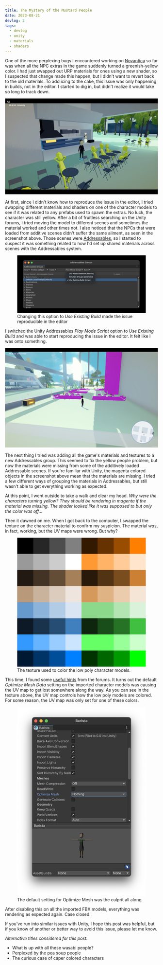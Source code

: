 ```yaml
---
title: The Mystery of the Mustard People
date: 2023-08-21
devlog: 2
tags:
  - devlog
  - unity
  - materials
  - shaders
---
```


One of the more perplexing bugs I encountered working on [Novantica][] so far was when all the NPC extras in the game suddenly turned a greenish-yellow color.
I had just swapped out URP materials for ones using a new shader, so I suspected that change made this happen,
but I didn't want to revert back to the old materials.
To add icing to the cake, this issue was only happening in builds, not in the editor.
I started to dig in, but didn't realize it would take so long to track down.

[novantica]: https://novanticagame.com

<!-- more -->

![Screenshot showing yellow colored NPCs](/images/mustard/pizza.jpg)

At first, since I didn't know how to reproduce the issue in the editor,
I tried swapping different materials and shaders on one of the character models to see if it was related to any prefabs used to spawn the extras.
No luck, the character was still yellow.
After a bit of fruitless searching on the Unity forums,
I tried moving the model to different scenes and sometimes the material worked and other times not.
I also noticed that the NPCs that were loaded from additive scenes didn't suffer the same ailment, as seen in the screenshot above.
Those scenes were [Addressables][], so I started to suspect it was something related to how I'd set up shared materials across scenes with the Addressables system.

[addressables]: https://docs.unity3d.com/2021.3/Documentation/Manual/com.unity.addressables.html

<figure>
  <img src='/images/mustard/addressables.png' alt='Screenshot of Unity Addressables editor options' />
  <figcaption>
    Changing this option to <em>Use Existing Build</em> made the issue reproducible in the editor
  </figcaption>
</figure>

I switched the Unity Addressables _Play Mode Script_ option to _Use Existing Build_ and was able to start reproducing the issue in the editor.
It felt like I was onto something.

![](/images/mustard/hotel.jpg)

The next thing I tried was adding all the game's materials and textures to a new Addressables group.
This seemed to fix the yellow people problem, but now the materials were missing from some of the additively loaded Addressable scenes.
If you're familiar with Unity, the magenta colored objects in the screenshot above mean that the materials are missing.
I tried a few different ways of grouping the materials in Addressables, but still wasn't able to get everything working as expected.

At this point, I went outside to take a walk and clear my head.
_Why were the characters turning yellow?_
_They should be rendering in magenta if the material was missing._
_The shader looked like it was supposed to but only the color was off..._

Then it dawned on me.
When I got back to the computer, I swapped the texture on the character material to confirm my suspicion.
The material _was_, in fact, working, but the UV maps were wrong.
But why?

<figure>
  <img src='/images/mustard/character-texture.png' alt='The texture used to color the low poly character models' />
  <figcaption>
    The texture used to color the low poly character models.
  </figcaption>
</figure>

This time, I found some [useful hints](https://forum.unity.com/threads/warning-to-all-my-friends-beware-optimise-mesh-data.544735/) from the forums.
It turns out the default _Optimize Mesh Data_ setting on the imported character models was causing the UV map to get lost somewhere along the way.
As you can see in the texture above, the UV map controls how the low poly models are colored.
For some reason, the UV map was only set for one of these colors.

<figure>
  <img
    src='/images/mustard/optimize-mesh.png'
    alt='Screenshot of the Optimize Mesh option for the imported model'
  />
  <figcaption>
    The default setting for Optimize Mesh was the culprit all along
  </figcaption>
</figure>

After disabling this on all the imported FBX models, everything was rendering as expected again.
Case closed.

If you've run into similar issues with Unity, I hope this post was helpful,
but if you know of another or better way to avoid this issue, please let me know.

_Alternative titles considered for this post:_

- What is up with all these wasabi people?
- Perplexed by the pea soup people
- The curious case of caper colored characters
